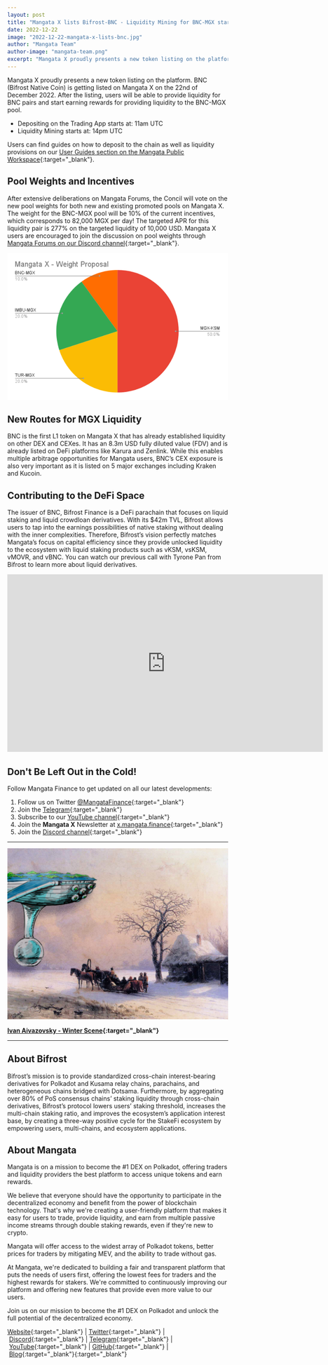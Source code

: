 ```yaml
---
layout: post
title: "Mangata X lists Bifrost-BNC - Liquidity Mining for BNC-MGX starts on December 23!"
date: 2022-12-22
image: "2022-12-22-mangata-x-lists-bnc.jpg"
author: "Mangata Team"
author-image: "mangata-team.png"
excerpt: "Mangata X proudly presents a new token listing on the platform. BNC (Bifrost Native Coin) is getting listed on Mangata X on the 22nd of December 2022. After the listing, users will be able to provide liquidity for BNC pairs and start earning rewards for providing liquidity to the BNC-MGX pool."
---
```


Mangata X proudly presents a new token listing on the platform. BNC (Bifrost Native Coin) is getting listed on Mangata X on the 22nd of December 2022. After the listing, users will be able to provide liquidity for BNC pairs and start earning rewards for providing liquidity to the BNC-MGX pool.
- Depositing on the Trading App starts at: 11am UTC
- Liquidity Mining starts at: 14pm UTC

Users can find guides on how to deposit to the chain as well as liquidity provisions on our [User Guides section on the Mangata Public Workspace](https://mangata-finance.notion.site/User-Guide-f53e744dc1be4fbf809fc8f3f127b2a8){:target="\_blank"}.

## Pool Weights and Incentives

After extensive deliberations on Mangata Forums, the Concil will vote on the new pool weights for both new and existing promoted pools on Mangata X. The weight for the BNC-MGX pool will be 10% of the current incentives, which corresponds to 82,000 MGX per day! The targeted APR for this liquidity pair is 277% on the targeted liquidity of 10,000 USD. Mangata X users are encouraged to join the discussion on pool weights through [Mangata Forums on our Discord channel](https://discord.com/channels/776977650907480074/1047932033701269554){:target="\_blank"}.

![Untitled](/assets/posts/2022-12-22-bnc-mgx-pool-weights.png)

## New Routes for MGX Liquidity

BNC is the first L1 token on Mangata X that has already established liquidity on other DEX and CEXes. It has an 8.3m USD fully diluted value (FDV) and is already listed on DeFi platforms like Karura and Zenlink. While this enables multiple arbitrage opportunities for Mangata users, BNC’s CEX exposure is also very important as it is listed on 5 major exchanges including Kraken and Kucoin.

## Contributing to the DeFi Space

The issuer of BNC, Bifrost Finance is a DeFi parachain that focuses on liquid staking and liquid crowdloan derivatives. With its $42m TVL, Bifrost allows users to tap into the earnings possibilities of native staking without dealing with the inner complexities. Therefore, Bifrost’s vision perfectly matches Mangata’s focus on capital efficiency since they provide unlocked liquidity to the ecosystem with liquid staking products such as vKSM, vsKSM, vMOVR, and vBNC. You can watch our previous call with Tyrone Pan from Bifrost to learn more about liquid derivatives.

<iframe width="720" height="405" src="https://www.youtube.com/embed/ny3eCK3NRso" title="YouTube video player" frameborder="0" allow="accelerometer; autoplay; clipboard-write; encrypted-media; gyroscope; picture-in-picture" allowfullscreen></iframe>

## **Don't Be Left Out in the Cold!**

Follow Mangata Finance to get updated on all our latest developments:

1. Follow us on Twitter [@MangataFinance](https://twitter.com/MangataFinance){:target="\_blank"}
2. Join the [Telegram](https://t.me/mgtfi){:target="\_blank"}
3. Subscribe to our [YouTube channel](http://youtube.com/c/MangataFinance){:target="\_blank"}
4. Join the **Mangata X** Newsletter at [x.mangata.finance](https://x.mangata.finance/){:target="\_blank"}
5. Join the [Discord channel](https://discord.gg/mangata){:target="\_blank"}

---

![untitled](/assets/posts/2022-12-22-airwhale-winter.png)

**[Ivan Aivazovsky - Winter Scene](https://commons.wikimedia.org/wiki/File:Ivan_Constantinovich_Aivazovsky_-_Winter_Scene_in_Little_Russia.JPG){:target="\_blank"}**

---

## About Bifrost

Bifrost’s mission is to provide standardized cross-chain interest-bearing derivatives for Polkadot and Kusama relay chains, parachains, and heterogeneous chains bridged with Dotsama. Furthermore, by aggregating over 80% of PoS consensus chains’ staking liquidity through cross-chain derivatives, Bifrost’s protocol lowers users’ staking threshold, increases the multi-chain staking ratio, and improves the ecosystem’s application interest base, by creating a three-way positive cycle for the StakeFi ecosystem by empowering users, multi-chains, and ecosystem applications.

## About Mangata

Mangata is on a mission to become the #1 DEX on Polkadot, offering traders and liquidity providers the best platform to access unique tokens and earn rewards.

We believe that everyone should have the opportunity to participate in the decentralized economy and benefit from the power of blockchain technology. That's why we're creating a user-friendly platform that makes it easy for users to trade, provide liquidity, and earn from multiple passive income streams through double staking rewards, even if they're new to crypto.

Mangata will offer access to the widest array of Polkadot tokens, better prices for traders by mitigating MEV, and the ability to trade without gas.

At Mangata, we're dedicated to building a fair and transparent platform that puts the needs of users first, offering the lowest fees for traders and the highest rewards for stakers. We're committed to continuously improving our platform and offering new features that provide even more value to our users.

Join us on our mission to become the #1 DEX on Polkadot and unlock the full potential of the decentralized economy.

[Website](https://mangata.finance/){:target="\_blank"} | [Twitter](https://twitter.com/MangataFinance){:target="\_blank"} | [Discord](https://discord.com/invite/mangata){:target="\_blank"} | [Telegram](https://t.me/mgtfi){:target="\_blank"} | [YouTube](https://www.youtube.com/c/mangatafinance/){:target="\_blank"} | [GitHub](https://github.com/mangata-finance){:target="\_blank"} | [Blog](https://blog.mangata.finance/){:target="\_blank"}{:target="\_blank"}
